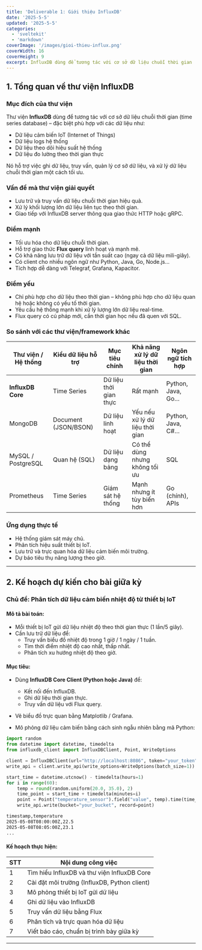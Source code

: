 ```yaml
---
title: 'Deliverable 1: Giới thiệu InfluxDB'
date: '2025-5-5'
updated: '2025-5-5'
categories:
  - 'sveltekit'
  - 'markdown'
coverImage: '/images/gioi-thieu-influx.png'
coverWidth: 16
coverHeight: 9
excerpt: InfluxDB dùng để tương tác với cơ sở dữ liệu chuỗi thời gian ...
---
```


## 1. Tổng quan về thư viện InfluxDB

### Mục đích của thư viện

Thư viện **InfluxDB** dùng để tương tác với cơ sở dữ liệu chuỗi thời gian (time series database) – đặc biệt phù hợp với các dữ liệu như:

- Dữ liệu cảm biến IoT (Internet of Things)
- Dữ liệu logs hệ thống
- Dữ liệu theo dõi hiệu suất hệ thống
- Dữ liệu đo lường theo thời gian thực

Nó hỗ trợ việc ghi dữ liệu, truy vấn, quản lý cơ sở dữ liệu, và xử lý dữ liệu chuỗi thời gian một cách tối ưu.

### Vấn đề mà thư viện giải quyết

- Lưu trữ và truy vấn dữ liệu chuỗi thời gian hiệu quả.
- Xử lý khối lượng lớn dữ liệu liên tục theo thời gian.
- Giao tiếp với InfluxDB server thông qua giao thức HTTP hoặc gRPC.

### Điểm mạnh

- Tối ưu hóa cho dữ liệu chuỗi thời gian.
- Hỗ trợ giao thức **Flux query** linh hoạt và mạnh mẽ.
- Có khả năng lưu trữ dữ liệu với tần suất cao (ngay cả dữ liệu mili-giây).
- Có client cho nhiều ngôn ngữ như Python, Java, Go, Node.js…
- Tích hợp dễ dàng với Telegraf, Grafana, Kapacitor.

### Điểm yếu

- Chỉ phù hợp cho dữ liệu theo thời gian – không phù hợp cho dữ liệu quan hệ hoặc không có yếu tố thời gian.
- Yêu cầu hệ thống mạnh khi xử lý lượng lớn dữ liệu real-time.
- Flux query có cú pháp mới, cần thời gian học nếu đã quen với SQL.

### So sánh với các thư viện/framework khác

| Thư viện / Hệ thống | Kiểu dữ liệu hỗ trợ  | Mục tiêu chính         | Khả năng xử lý dữ liệu thời gian | Ngôn ngữ tích hợp |
| ------------------- | -------------------- | ---------------------- | -------------------------------- | ----------------- |
| **InfluxDB Core**   | Time Series          | Dữ liệu thời gian thực | Rất mạnh                         | Python, Java, Go… |
| MongoDB             | Document (JSON/BSON) | Dữ liệu linh hoạt      | Yếu nếu xử lý dữ liệu thời gian  | Python, Java, C#… |
| MySQL / PostgreSQL  | Quan hệ (SQL)        | Dữ liệu dạng bảng      | Có thể dùng nhưng không tối ưu   | SQL               |
| Prometheus          | Time Series          | Giám sát hệ thống      | Mạnh nhưng ít tùy biến hơn       | Go (chính), APIs  |

### Ứng dụng thực tế

- Hệ thống giám sát máy chủ.
- Phân tích hiệu suất thiết bị IoT.
- Lưu trữ và trực quan hóa dữ liệu cảm biến môi trường.
- Dự báo tiêu thụ năng lượng theo giờ.

---

## 2. Kế hoạch dự kiến cho bài giữa kỳ

### Chủ đề: **Phân tích dữ liệu cảm biến nhiệt độ từ thiết bị IoT**

#### Mô tả bài toán:

- Mỗi thiết bị IoT gửi dữ liệu nhiệt độ theo thời gian thực (1 lần/5 giây).
- Cần lưu trữ dữ liệu để:
  - Truy vấn biểu đồ nhiệt độ trong 1 giờ / 1 ngày / 1 tuần.
  - Tìm thời điểm nhiệt độ cao nhất, thấp nhất.
  - Phân tích xu hướng nhiệt độ theo giờ.

#### Mục tiêu:

- Dùng **InfluxDB Core Client (Python hoặc Java)** để:
  - Kết nối đến InfluxDB.
  - Ghi dữ liệu thời gian thực.
  - Truy vấn dữ liệu với Flux query.
- Vẽ biểu đồ trực quan bằng Matplotlib / Grafana.

- Mô phỏng dữ liệu cảm biến bằng cách sinh ngẫu nhiên bằng mã Python:

```python
import random
from datetime import datetime, timedelta
from influxdb_client import InfluxDBClient, Point, WriteOptions

client = InfluxDBClient(url="http://localhost:8086", token="your_token", org="your_org")
write_api = client.write_api(write_options=WriteOptions(batch_size=1))

start_time = datetime.utcnow() - timedelta(hours=1)
for i in range(60):
    temp = round(random.uniform(20.0, 35.0), 2)
    time_point = start_time + timedelta(minutes=i)
    point = Point("temperature_sensor").field("value", temp).time(time_point)
    write_api.write(bucket="your_bucket", record=point)
```

```bash
timestamp,temperature
2025-05-08T08:00:00Z,22.5
2025-05-08T08:05:00Z,23.1
...
```

#### Kế hoạch thực hiện:

| STT | Nội dung công việc                           |
| --- | -------------------------------------------- |
| 1   | Tìm hiểu InfluxDB và thư viện InfluxDB Core  |
| 2   | Cài đặt môi trường (InfluxDB, Python client) |
| 3   | Mô phỏng thiết bị IoT gửi dữ liệu            |
| 4   | Ghi dữ liệu vào InfluxDB                     |
| 5   | Truy vấn dữ liệu bằng Flux                   |
| 6   | Phân tích và trực quan hóa dữ liệu           |
| 7   | Viết báo cáo, chuẩn bị trình bày giữa kỳ     |

---
